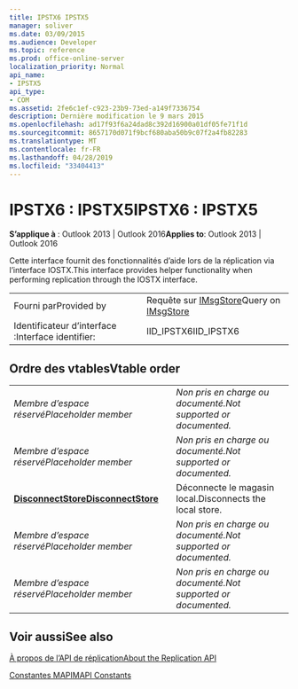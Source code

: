 ```yaml
---
title: IPSTX6 IPSTX5
manager: soliver
ms.date: 03/09/2015
ms.audience: Developer
ms.topic: reference
ms.prod: office-online-server
localization_priority: Normal
api_name:
- IPSTX5
api_type:
- COM
ms.assetid: 2fe6c1ef-c923-23b9-73ed-a149f7336754
description: Dernière modification le 9 mars 2015
ms.openlocfilehash: ad17f93f6a24dad8c392d16900a01df05fe71f1d
ms.sourcegitcommit: 8657170d071f9bcf680aba50b9c07f2a4fb82283
ms.translationtype: MT
ms.contentlocale: fr-FR
ms.lasthandoff: 04/28/2019
ms.locfileid: "33404413"
---
```

# <a name="ipstx6--ipstx5"></a><span data-ttu-id="ceff0-103">IPSTX6 : IPSTX5</span><span class="sxs-lookup"><span data-stu-id="ceff0-103">IPSTX6 : IPSTX5</span></span>

  
  
<span data-ttu-id="ceff0-104">**S’applique à** : Outlook 2013 | Outlook 2016</span><span class="sxs-lookup"><span data-stu-id="ceff0-104">**Applies to**: Outlook 2013 | Outlook 2016</span></span> 
  
<span data-ttu-id="ceff0-105">Cette interface fournit des fonctionnalités d’aide lors de la réplication via l’interface IOSTX.</span><span class="sxs-lookup"><span data-stu-id="ceff0-105">This interface provides helper functionality when performing replication through the IOSTX interface.</span></span>
  
|||
|:-----|:-----|
|<span data-ttu-id="ceff0-106">Fourni par</span><span class="sxs-lookup"><span data-stu-id="ceff0-106">Provided by</span></span>  <br/> |<span data-ttu-id="ceff0-107">Requête sur [IMsgStore](imsgstoreimapiprop.md)</span><span class="sxs-lookup"><span data-stu-id="ceff0-107">Query on [IMsgStore](imsgstoreimapiprop.md)</span></span> <br/> |
|<span data-ttu-id="ceff0-108">Identificateur d’interface :</span><span class="sxs-lookup"><span data-stu-id="ceff0-108">Interface identifier:</span></span>  <br/> |<span data-ttu-id="ceff0-109">IID_IPSTX6</span><span class="sxs-lookup"><span data-stu-id="ceff0-109">IID_IPSTX6</span></span>  <br/> |
   
## <a name="vtable-order"></a><span data-ttu-id="ceff0-110">Ordre des vtables</span><span class="sxs-lookup"><span data-stu-id="ceff0-110">Vtable order</span></span>

|||
|:-----|:-----|
| <span data-ttu-id="ceff0-111">*Membre d’espace réservé*</span><span class="sxs-lookup"><span data-stu-id="ceff0-111">*Placeholder member*</span></span>  <br/> | <span data-ttu-id="ceff0-112">*Non pris en charge ou documenté.*</span><span class="sxs-lookup"><span data-stu-id="ceff0-112">*Not supported or documented.*</span></span>  <br/> |
| <span data-ttu-id="ceff0-113">*Membre d’espace réservé*</span><span class="sxs-lookup"><span data-stu-id="ceff0-113">*Placeholder member*</span></span>  <br/> | <span data-ttu-id="ceff0-114">*Non pris en charge ou documenté.*</span><span class="sxs-lookup"><span data-stu-id="ceff0-114">*Not supported or documented.*</span></span>  <br/> |
|<span data-ttu-id="ceff0-115">**[DisconnectStore](ipstx6-disconnectstore.md)**</span><span class="sxs-lookup"><span data-stu-id="ceff0-115">**[DisconnectStore](ipstx6-disconnectstore.md)**</span></span> <br/> |<span data-ttu-id="ceff0-116">Déconnecte le magasin local.</span><span class="sxs-lookup"><span data-stu-id="ceff0-116">Disconnects the local store.</span></span>  <br/> |
| <span data-ttu-id="ceff0-117">*Membre d’espace réservé*</span><span class="sxs-lookup"><span data-stu-id="ceff0-117">*Placeholder member*</span></span>  <br/> | <span data-ttu-id="ceff0-118">*Non pris en charge ou documenté.*</span><span class="sxs-lookup"><span data-stu-id="ceff0-118">*Not supported or documented.*</span></span>  <br/> |
| <span data-ttu-id="ceff0-119">*Membre d’espace réservé*</span><span class="sxs-lookup"><span data-stu-id="ceff0-119">*Placeholder member*</span></span>  <br/> | <span data-ttu-id="ceff0-120">*Non pris en charge ou documenté.*</span><span class="sxs-lookup"><span data-stu-id="ceff0-120">*Not supported or documented.*</span></span>  <br/> |
   
## <a name="see-also"></a><span data-ttu-id="ceff0-121">Voir aussi</span><span class="sxs-lookup"><span data-stu-id="ceff0-121">See also</span></span>



[<span data-ttu-id="ceff0-122">À propos de l’API de réplication</span><span class="sxs-lookup"><span data-stu-id="ceff0-122">About the Replication API</span></span>](about-the-replication-api.md)
  
[<span data-ttu-id="ceff0-123">Constantes MAPI</span><span class="sxs-lookup"><span data-stu-id="ceff0-123">MAPI Constants</span></span>](mapi-constants.md)

